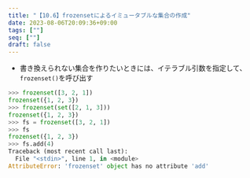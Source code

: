 ```yaml
---
title: "【10.6】frozensetによるイミュータブルな集合の作成"
date: 2023-08-06T20:09:36+09:00
tags: [""]
seq: [""]
draft: false
---
```


- 書き換えられない集合を作りたいときには、イテラブル引数を指定して、`frozenset()`を呼び出す

```python
>>> frozenset([3, 2, 1])
frozenset({1, 2, 3})
>>> frozenset(set([2, 1, 3]))
frozenset({1, 2, 3})
>>> fs = frozenset([3, 2, 1])
>>> fs
frozenset({1, 2, 3})
>>> fs.add(4)
Traceback (most recent call last):
  File "<stdin>", line 1, in <module>
AttributeError: 'frozenset' object has no attribute 'add'
```
